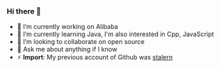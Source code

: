 ### Hi there 👋



- 🔭 I’m currently working on Alibaba
- 🌱 I’m currently learning Java, I'm also interested in Cpp, JavaScript
- 👯 I’m looking to collaborate on open source
- 💬 Ask me about anything if I know
- ⚡ **Import**: My previous account of Github was [stalern](https://github.com/stalern)
